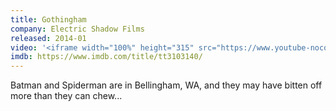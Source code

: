```yaml
---
title: Gothingham
company: Electric Shadow Films
released: 2014-01
video: '<iframe width="100%" height="315" src="https://www.youtube-nocookie.com/embed/rDfE76gvmEM" frameborder="0" allow="accelerometer; autoplay; encrypted-media; gyroscope; picture-in-picture" allowfullscreen></iframe>'
imdb: https://www.imdb.com/title/tt3103140/
---
```


Batman and Spiderman are in Bellingham, WA, and they may have bitten off more than they can chew...
